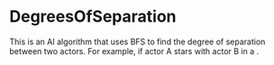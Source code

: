 # DegreesOfSeparation
This is an AI algorithm that uses BFS to find the degree of separation between two actors. For example, if actor A stars with actor B in a . 
